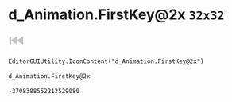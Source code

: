# d_Animation.FirstKey@2x `32x32`
<img src="/img/d_Animation.FirstKey@2x.png" width=32 height=32>

``` CSharp
EditorGUIUtility.IconContent("d_Animation.FirstKey@2x")
```
```
d_Animation.FirstKey@2x
```
```
-3708388552213529080
```
